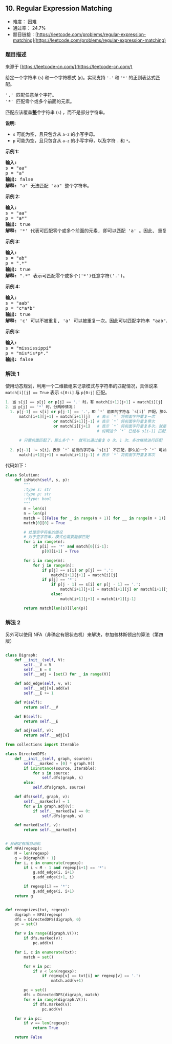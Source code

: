 ## 10. Regular Expression Matching

- 难度： 困难
- 通过率： 24.7%
- 题目链接：[https://leetcode.com/problems/regular-expression-matching](https://leetcode.com/problems/regular-expression-matching)


### 题目描述

来源于 [https://leetcode-cn.com/](https://leetcode-cn.com/)

<p>给定一个字符串&nbsp;(<code>s</code>) 和一个字符模式&nbsp;(<code>p</code>)。实现支持 <code>&#39;.&#39;</code>&nbsp;和&nbsp;<code>&#39;*&#39;</code>&nbsp;的正则表达式匹配。</p>

<pre>&#39;.&#39; 匹配任意单个字符。
&#39;*&#39; 匹配零个或多个前面的元素。
</pre>

<p>匹配应该覆盖<strong>整个</strong>字符串&nbsp;(<code>s</code>) ，而不是部分字符串。</p>

<p><strong>说明:</strong></p>

<ul>
	<li><code>s</code>&nbsp;可能为空，且只包含从&nbsp;<code>a-z</code>&nbsp;的小写字母。</li>
	<li><code>p</code>&nbsp;可能为空，且只包含从&nbsp;<code>a-z</code>&nbsp;的小写字母，以及字符&nbsp;<code>.</code>&nbsp;和&nbsp;<code>*</code>。</li>
</ul>

<p><strong>示例 1:</strong></p>

<pre><strong>输入:</strong>
s = &quot;aa&quot;
p = &quot;a&quot;
<strong>输出:</strong> false
<strong>解释:</strong> &quot;a&quot; 无法匹配 &quot;aa&quot; 整个字符串。
</pre>

<p><strong>示例 2:</strong></p>

<pre><strong>输入:</strong>
s = &quot;aa&quot;
p = &quot;a*&quot;
<strong>输出:</strong> true
<strong>解释:</strong>&nbsp;&#39;*&#39; 代表可匹配零个或多个前面的元素, 即可以匹配 &#39;a&#39; 。因此, 重复 &#39;a&#39; 一次, 字符串可变为 &quot;aa&quot;。
</pre>

<p><strong>示例&nbsp;3:</strong></p>

<pre><strong>输入:</strong>
s = &quot;ab&quot;
p = &quot;.*&quot;
<strong>输出:</strong> true
<strong>解释:</strong>&nbsp;&quot;.*&quot; 表示可匹配零个或多个(&#39;*&#39;)任意字符(&#39;.&#39;)。
</pre>

<p><strong>示例 4:</strong></p>

<pre><strong>输入:</strong>
s = &quot;aab&quot;
p = &quot;c*a*b&quot;
<strong>输出:</strong> true
<strong>解释:</strong>&nbsp;&#39;c&#39; 可以不被重复, &#39;a&#39; 可以被重复一次。因此可以匹配字符串 &quot;aab&quot;。
</pre>

<p><strong>示例 5:</strong></p>

<pre><strong>输入:</strong>
s = &quot;mississippi&quot;
p = &quot;mis*is*p*.&quot;
<strong>输出:</strong> false</pre>


### 解法 1

使用动态规划，利用一个二维数组来记录模式与字符串的匹配情况，具体说来 `match[i][j] == True` 表示 `s[0:i]` 与 `p[0:j]` 匹配。

```python
1. 当 s[j] == p[j] or p[j] == '.' 时，有 match[i+1][j+1] = match[i][j]
2. 当 p[j] == '*' 时，分两种情况：
  1. p[j-1] == s[i] or p[j-1] == '.'，即 `*` 前面的字符与 `s[i]` 匹配，那么加一个 `*` 可以表示重复1次，重复 0 次，重复多次，此时有：
      match[i+1][j+1] = match[i+1][j]   # 表示 `*` 将前面字符重复一次
                     or match[i+1][j-1] # 表示 `*` 将前面字符重复零次
                     or match[i][j+1]   # 表示 `*` 将前面字符重复多次，就是说如果 p[0:j+1] 能匹配 s[0:i]，
                                        # 说明这个 `*` 已经与 s[i-1] 匹配了，那么 s[i-1] 再重复一次，也能匹配上。
                
      # 只要前面匹配了，那么多个 *  就可以通过重复 0 次、1 次、多次继续进行匹配
    
  2. p[j-1] != s[i]，表示 `*` 前面的字符与 `s[i]` 不匹配，那么加一个 `*` 可以表示重复 0 次。
      match[i+1][j+1] = match[i+1][j-1] # 表示 `*` 将前面字符重复零次
```

代码如下：

```python
class Solution:
    def isMatch(self, s, p):
        """
        :type s: str
        :type p: str
        :rtype: bool
        """
        m = len(s)
        n = len(p)
        match = [[False for _ in range(n + 1)] for __ in range(m + 1)]
        match[0][0] = True

        # 处理空字符串的情况
        # 对于空字符串，模式也需要能够匹配
        for i in range(n):
            if p[i] == '*' and match[0][i-1]:
                p[0][i+1] = True

        for i in range(m):
            for j in range(n):
                if p[j] == s[i] or p[j] == '.':
                    match[i+1][j+1] = match[i][j]
                if p[j] == '*':
                    if p[j - 1] == s[i] or p[j - 1] == '.':
                        match[i+1][j+1] = match[i+1][j] or match[i+1][j-1] or match[i][j+1]
                    else:
                        match[i+1][j+1] = match[i+1][j-1]

        return match[len(s)][len(p)]
```

### 解法 2

另外可以使用 NFA（非确定有限状态机）来解决，参加普林斯顿出的算法（第四版）

```python

class Digraph:
    def __init__(self, V):
        self.__V = V
        self.__E = 0
        self.__adj = [set() for _ in range(V)]

    def add_edge(self, v, w):
        self.__adj[v].add(w)
        self.__E += 1

    def V(self):
        return self.__V

    def E(self):
        return self.__E

    def adj(self, v):
        return self.__adj[v]

from collections import Iterable

class DirectedDFS:
    def __init__(self, graph, source):
        self.__marked = [0] * graph.V()
        if isinstance(source, Iterable):
            for s in source:
                self.dfs(graph, s)
        else:
            self.dfs(graph, source)

    def dfs(self, graph, v):
        self.__marked[v] = 1
        for w in graph.adj(v):
            if self.__marked[w] == 0:
                self.dfs(graph, w)

    def marked(self, v):
        return self.__marked[v]


# 非确定有限自动机
def NFA(regexp):
    M = len(regexp)
    g = Digraph(M + 1)
    for i, c in enumerate(regexp):
        if i < M - 1 and regexp[i+1] == '*':
            g.add_edge(i, i+1)
            g.add_edge(i+1, i)

        if regexp[i] == '*':
            g.add_edge(i, i+1)
    return g


def recognizes(txt, regexp):
    digraph = NFA(regexp)
    dfs = DirectedDFS(digraph, 0)
    pc = set()

    for v in range(digraph.V()):
        if dfs.marked(v):
            pc.add(v)

    for i, c in enumerate(txt):
        match = set()

        for v in pc:
            if v < len(regexp):
                if regexp[v] == txt[i] or regexp[v] == '.':
                    match.add(v+1)

        pc = set()
        dfs = DirectedDFS(digraph, match)
        for v in range(digraph.V()):
            if dfs.marked(v):
                pc.add(v)

    for v in pc:
        if v == len(regexp):
            return True

    return False

```